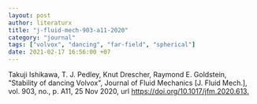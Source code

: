 ```yaml
---
layout: post
author: literaturx
title: "j-fluid-mech-903-a11-2020"
category: "journal"
tags: ["volvox", "dancing", "far-field", "spherical"]
date: 2021-02-17 16:56:00 +07
---
```

Takuji Ishikawa, T. J. Pedley, Knut Drescher, Raymond E. Goldstein, "Stability of dancing Volvox", Journal of Fluid Mechanics [J. Fluid Mech.], vol. 903, no., p. A11, 25 Nov 2020, url <https://doi.org/10.1017/jfm.2020.613>[.](https://drive.google.com/file/d/1rrd9uhumog-sViFr1NX50X60VbhjHBAB/view?usp=sharing)
